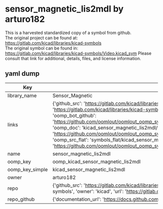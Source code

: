 # sensor_magnetic_lis2mdl by arturo182  
This is a harvested standardized copy of a symbol from github.  
The original project can be found at:  
https://gitlab.com/kicad/libraries/kicad-symbols  
The original symbol can be found in:
https://gitlab.com/kicad/libraries/kicad-symbols/Video.kicad_sym
Please consult that link for additional, details, files, and license information.  
## yaml dump  
| Key | Value |  
| --- | --- |  
| library_name | Sensor_Magnetic |  
| links | {'github_src': 'https://gitlab.com/kicad/libraries/kicad-symbols/Video.kicad_sym', 'github_src_repo': 'https://gitlab.com/kicad/libraries/kicad-symbols', 'oomp_bot': 'kicad_sensor_magnetic_lis2mdl/working', 'oomp_bot_github': 'https://github.com/oomlout/oomlout_oomp_symbol_bot/tree/main/kicad_sensor_magnetic_lis2mdl/working', 'oomp_doc': 'kicad_sensor_magnetic_lis2mdl/working', 'oomp_doc_github': 'https://github.com/oomlout/oomlout_oomp_symbol_doc/tree/main/kicad_sensor_magnetic_lis2mdl/working', 'oomp_src_flat': 'symbols_flat/kicad_sensor_magnetic_lis2mdl/working', 'oomp_src_flat_github': 'https://github.com/oomlout/oomlout_oomp_symbol_src/tree/main/kicad_sensor_magnetic_lis2mdl/working'} |  
| name | sensor_magnetic_lis2mdl |  
| oomp_key | oomp_kicad_sensor_magnetic_lis2mdl |  
| oomp_key_simple | kicad_sensor_magnetic_lis2mdl |  
| owner | arturo182 |  
| repo | {'github_src': 'https://gitlab.com/kicad/libraries/kicad-symbols/Video.kicad_sym', 'name': 'libraries/kicad-symbols', 'owner': 'kicad', 'url': 'https://gitlab.com/kicad/libraries/kicad-symbols'} |  
| repo_github | {'documentation_url': 'https://docs.github.com/rest/repos/repos#get-a-repository', 'message': 'Not Found'} |  

